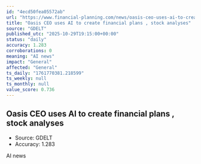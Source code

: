 ```yaml
---
id: "4ecd50fea05572ab"
url: "https://www.financial-planning.com/news/oasis-ceo-uses-ai-to-create-financial-plans-stock-analyses"
title: "Oasis CEO uses AI to create financial plans , stock analyses"
source: "GDELT"
published_utc: "2025-10-29T19:15:00+00:00"
status: "daily"
accuracy: 1.283
corroborations: 0
meaning: "AI news"
impact: "General"
affected: "General"
ts_daily: "1761770381.218599"
ts_weekly: null
ts_monthly: null
value_score: 0.736
---
```

## Oasis CEO uses AI to create financial plans , stock analyses

- Source: GDELT
- Accuracy: 1.283

AI news
